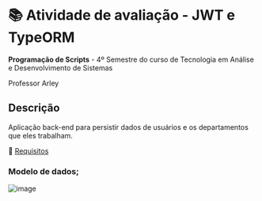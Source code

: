 # :books: Atividade de avaliação - JWT e TypeORM
**Programação de Scripts** - 4º Semestre do curso de Tecnologia em Análise e Desenvolvimento de Sistemas

<p>Professor Arley</p>

## Descrição
Aplicação back-end para persistir dados de usuários e os departamentos que
eles trabalham.

:bookmark_tabs: [Requisitos](https://github.com/JulianaMaria-Lab/Servidor-typeorm-jwt/blob/main/Atividade%203%20-%20JWT%20e%20TypeORM.pdf)

### Modelo de dados;

![image](https://user-images.githubusercontent.com/79669245/206945031-930af000-ffff-477b-a99b-e07219602aed.png)

